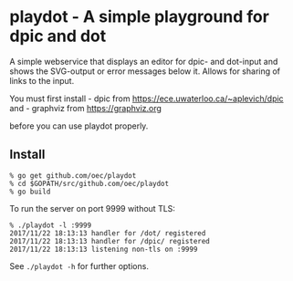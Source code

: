 # playdot - A simple playground for dpic and dot

A simple webservice that displays an editor for dpic- and dot-input and shows
the SVG-output or error messages below it.  Allows for sharing of links to the
input.

You must first install 
    - dpic from https://ece.uwaterloo.ca/~aplevich/dpic and 
    - graphviz from https://graphviz.org

before you can use playdot properly.

## Install

	% go get github.com/oec/playdot
	% cd $GOPATH/src/github.com/oec/playdot
	% go build

To run the server on port 9999 without TLS:

	% ./playdot -l :9999
	2017/11/22 18:13:13 handler for /dot/ registered
	2017/11/22 18:13:13 handler for /dpic/ registered
	2017/11/22 18:13:13 listening non-tls on :9999

See `./playdot -h` for further options.
